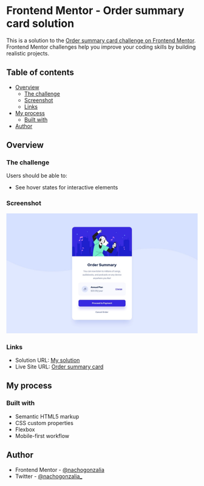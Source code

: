 # Frontend Mentor - Order summary card solution

This is a solution to the [Order summary card challenge on Frontend Mentor](https://www.frontendmentor.io/challenges/order-summary-component-QlPmajDUj). Frontend Mentor challenges help you improve your coding skills by building realistic projects. 

## Table of contents

- [Overview](#overview)
  - [The challenge](#the-challenge)
  - [Screenshot](#screenshot)
  - [Links](#links)
- [My process](#my-process)
  - [Built with](#built-with)
- [Author](#author)

## Overview

### The challenge

Users should be able to:

- See hover states for interactive elements

### Screenshot

![](./desktop-design.jpg)

### Links

- Solution URL: [My solution](https://www.frontendmentor.io/solutions/order-summary-card-2qisiLlXQ7)
- Live Site URL: [Order summary card](https://codepen.io/nachogonzalia/pen/QWQXVXN)

## My process

### Built with

- Semantic HTML5 markup
- CSS custom properties
- Flexbox
- Mobile-first workflow

## Author

- Frontend Mentor - [@nachogonzalia](https://www.frontendmentor.io/profile/nachogonzalia)
- Twitter - [@nachogonzalia_](https://www.twitter.com/nachogonzalia_)
